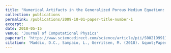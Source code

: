```yaml
---
title: "Numerical Artifacts in the Generalized Porous Medium Equation: Why harmonic averaging itself is not to blame"
collection: publications
permalink: /publications/2009-10-01-paper-title-number-1
excerpt: 
date: 2018-05-15
venue: 'Journal of Computational Physics'
paperurl: 'https://www.sciencedirect.com/science/article/pii/S002199911830086X'
citation: 'Maddix, D.C., Sampaio, L., Gerritsen, M. (2018). &quot;Paper "Numerical Artifacts in the Generalized Porous Medium Equation: Why harmonic averaging itself is not to blame.&quot; <i>Journal of Computational Physics</i>. 361(280-298).'
---
```

